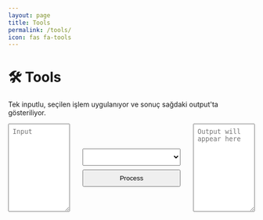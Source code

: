 ```yaml
---
layout: page
title: Tools
permalink: /tools/
icon: fas fa-tools
---
```


# 🛠️ Tools

Tek inputlu, seçilen işlem uygulanıyor ve sonuç sağdaki output'ta gösteriliyor.  

<div style="display: flex; align-items: center; gap: 16px; max-width: 900px;">

  <textarea id="input1" placeholder="Input" style="flex: 1; height: 180px; padding: 8px; resize: vertical; font-family: monospace;"></textarea>

  <div style="display: flex; flex-direction: column; gap: 8px; align-items: center; min-width: 220px;">
    <select id="operation" style="width: 200px; padding: 8px;"></select>
    <input id="xorKey" type="text" placeholder="XOR Key (for XOR)" style="width: 200px; padding: 8px; display:none;" />
    <button id="btnProcess" style="padding: 8px 16px; width: 200px;">Process</button>
  </div>

  <textarea id="input2" placeholder="Output will appear here" style="flex: 1; height: 180px; padding: 8px; resize: vertical; font-family: monospace;" readonly></textarea>
</div>

<script>
  // Helper: chr converter only for function caller
  function toChrConcat(str){
    return str.split('').map(c => `chr(${c.charCodeAt(0)})`).join('+');
  }

  // Operations
  const operations = {
    "functionCaller": {
      name: "Function Caller (chr... format)",
      encrypt: (input) => {
        return `globals()[${toChrConcat(input)}]()`;
      },
      usesXorKey: false,
      showXorKey: false
    },
    "urlEncode": {
      name: "URL Encode",
      encrypt: (input) => encodeURIComponent(input),
      usesXorKey: false,
      showXorKey: false
    },
    "urlDecode": {
      name: "URL Decode",
      encrypt: (input) => {
        try {
          return decodeURIComponent(input);
        } catch {
          return "Invalid URL encoding";
        }
      },
      usesXorKey: false,
      showXorKey: false
    },
    "base64Encode": {
      name: "Base64 Encode",
      encrypt: (input) => btoa(input),
      usesXorKey: false,
      showXorKey: false
    },
    "base64Decode": {
      name: "Base64 Decode",
      encrypt: (input) => {
        try {
          return atob(input);
        } catch {
          return "Invalid Base64 input";
        }
      },
      usesXorKey: false,
      showXorKey: false
    }
  };

  // Setup select options
  const sel = document.getElementById("operation");
  for(const key in operations){
    const opt = document.createElement("option");
    opt.value = key;
    opt.textContent = operations[key].name;
    sel.appendChild(opt);
  }

  // Show/hide XOR key input if needed
  sel.addEventListener("change", () => {
    const op = operations[sel.value];
    document.getElementById("xorKey").style.display = op.showXorKey ? "block" : "none";
  });

  // Process button
  function processOperation(){
    const opKey = sel.value;
    const input = document.getElementById("input1").value;
    const xorKey = document.getElementById("xorKey").value;
    const outputBox = document.getElementById("input2");

    const op = operations[opKey];
    if(!op){
      outputBox.value = "Invalid operation";
      return;
    }

    let result;
    if(op.usesXorKey){
      result = op.encrypt(input, xorKey);
    } else {
      result = op.encrypt(input);
    }

    outputBox.value = result;
  }

  document.getElementById("btnProcess").addEventListener("click", processOperation);

  window.addEventListener("DOMContentLoaded", () => {
    sel.selectedIndex = 0;
    document.getElementById("xorKey").style.display = "none";
    document.getElementById("input2").value = "";
  });
</script>
